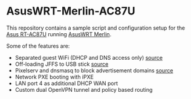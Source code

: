 # AsusWRT-Merlin-AC87U

This repository contains a sample script and configuration setup for the [Asus RT-AC87U](https://www.asus.com/Networking/RTAC87U/) running [AsusWRT Merlin](http://asuswrt.lostrealm.ca).

Some of the features are:
 * Separated guest WiFi (DHCP and DNS access only) [source](http://www.snbforums.com/threads/ac56u-how-to-add-bridges-with-dhcp-servers.20326/#post-189032)
 * Off-loading JFFS to USB stick [source](http://www.snbforums.com/threads/jffs-usb-offloading.24884/)
 * Pixelserv and dnsmasq to block advertisement domains [source](http://www.snbforums.com/threads/pixelserv-a-better-one-pixel-webserver-for-adblock.26114/)
 * Network PXE booting with iPXE
 * LAN port 4 as additional DHCP WAN port
 * Custom dual OpenVPN tunnel and policy based routing
